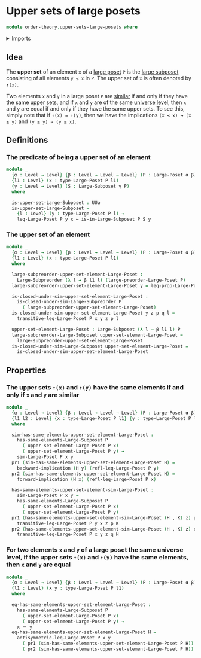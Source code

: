 # Upper sets of large posets

```agda
module order-theory.upper-sets-large-posets where
```

<details><summary>Imports</summary>

```agda
open import foundation.dependent-pair-types
open import foundation.identity-types
open import foundation.logical-equivalences
open import foundation.universe-levels

open import order-theory.large-posets
open import order-theory.large-subposets
open import order-theory.large-subpreorders
open import order-theory.similarity-of-elements-large-posets
```

</details>

## Idea

The **upper set** of an element `x` of a
[large poset](order-theory.large-posets.md) `P` is the
[large subposet](order-theory.large-subposets.md) consisting of all elements
`y ≤ x` in `P`. The upper set of `x` is often denoted by `↑(x)`.

Two elements `x` and `y` in a large poset `P` are
[similar](order-theory.similarity-of-elements-large-posets.md) if and only if
they have the same upper sets, and if `x` and `y` are of the same
[universe level](foundation.universe-levels.md), then `x` and `y` are equal if
and only if they have the same upper sets. To see this, simply note that if
`↑(x) = ↑(y)`, then we have the implications `(x ≤ x) → (x ≤ y)` and
`(y ≤ y) → (y ≤ x)`.

## Definitions

### The predicate of being a upper set of an element

```agda
module _
  {α : Level → Level} {β : Level → Level → Level} (P : Large-Poset α β)
  {l1 : Level} (x : type-Large-Poset P l1)
  {γ : Level → Level} (S : Large-Subposet γ P)
  where

  is-upper-set-Large-Subposet : UUω
  is-upper-set-Large-Subposet =
    {l : Level} (y : type-Large-Poset P l) →
    leq-Large-Poset P y x ↔ is-in-Large-Subposet P S y
```

### The upper set of an element

```agda
module _
  {α : Level → Level} {β : Level → Level → Level} (P : Large-Poset α β)
  {l1 : Level} (x : type-Large-Poset P l1)
  where

  large-subpreorder-upper-set-element-Large-Poset :
    Large-Subpreorder (λ l → β l1 l) (large-preorder-Large-Poset P)
  large-subpreorder-upper-set-element-Large-Poset y = leq-prop-Large-Poset P x y

  is-closed-under-sim-upper-set-element-Large-Poset :
    is-closed-under-sim-Large-Subpreorder P
      ( large-subpreorder-upper-set-element-Large-Poset)
  is-closed-under-sim-upper-set-element-Large-Poset y z p q l =
    transitive-leq-Large-Poset P x y z p l

  upper-set-element-Large-Poset : Large-Subposet (λ l → β l1 l) P
  large-subpreorder-Large-Subposet upper-set-element-Large-Poset =
    large-subpreorder-upper-set-element-Large-Poset
  is-closed-under-sim-Large-Subposet upper-set-element-Large-Poset =
    is-closed-under-sim-upper-set-element-Large-Poset
```

## Properties

### The upper sets `↑(x)` and `↑(y)` have the same elements if and only if `x` and `y` are similar

```agda
module _
  {α : Level → Level} {β : Level → Level → Level} (P : Large-Poset α β)
  {l1 l2 : Level} {x : type-Large-Poset P l1} {y : type-Large-Poset P l2}
  where

  sim-has-same-elements-upper-set-element-Large-Poset :
    has-same-elements-Large-Subposet P
      ( upper-set-element-Large-Poset P x)
      ( upper-set-element-Large-Poset P y) →
    sim-Large-Poset P x y
  pr1 (sim-has-same-elements-upper-set-element-Large-Poset H) =
    backward-implication (H y) (refl-leq-Large-Poset P y)
  pr2 (sim-has-same-elements-upper-set-element-Large-Poset H) =
    forward-implication (H x) (refl-leq-Large-Poset P x)

  has-same-elements-upper-set-element-sim-Large-Poset :
    sim-Large-Poset P x y →
    has-same-elements-Large-Subposet P
      ( upper-set-element-Large-Poset P x)
      ( upper-set-element-Large-Poset P y)
  pr1 (has-same-elements-upper-set-element-sim-Large-Poset (H , K) z) p =
    transitive-leq-Large-Poset P y x z p K
  pr2 (has-same-elements-upper-set-element-sim-Large-Poset (H , K) z) q =
    transitive-leq-Large-Poset P x y z q H
```

### For two elements `x` and `y` of a large poset the same universe level, if the upper sets `↑(x)` and `↑(y)` have the same elements, then `x` and `y` are equal

```agda
module _
  {α : Level → Level} {β : Level → Level → Level} (P : Large-Poset α β)
  {l1 : Level} (x y : type-Large-Poset P l1)
  where

  eq-has-same-elements-upper-set-element-Large-Poset :
    has-same-elements-Large-Subposet P
      ( upper-set-element-Large-Poset P x)
      ( upper-set-element-Large-Poset P y) →
    x ＝ y
  eq-has-same-elements-upper-set-element-Large-Poset H =
    antisymmetric-leq-Large-Poset P x y
      ( pr1 (sim-has-same-elements-upper-set-element-Large-Poset P H))
      ( pr2 (sim-has-same-elements-upper-set-element-Large-Poset P H))
```
